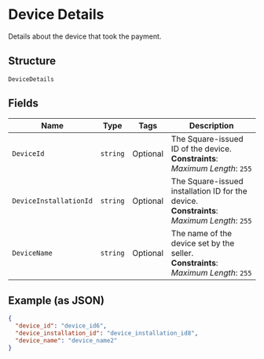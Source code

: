 
# Device Details

Details about the device that took the payment.

## Structure

`DeviceDetails`

## Fields

| Name | Type | Tags | Description |
|  --- | --- | --- | --- |
| `DeviceId` | `string` | Optional | The Square-issued ID of the device.<br>**Constraints**: *Maximum Length*: `255` |
| `DeviceInstallationId` | `string` | Optional | The Square-issued installation ID for the device.<br>**Constraints**: *Maximum Length*: `255` |
| `DeviceName` | `string` | Optional | The name of the device set by the seller.<br>**Constraints**: *Maximum Length*: `255` |

## Example (as JSON)

```json
{
  "device_id": "device_id6",
  "device_installation_id": "device_installation_id8",
  "device_name": "device_name2"
}
```

